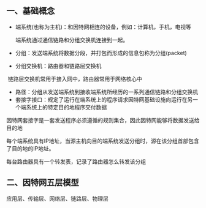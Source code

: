 ## 一、基础概念

* 端系统(也称为主机)：和因特网相连的设备，例如：计算机，手机，电视等

  端系统通过通信链路和分组交换机连接到一起。

* 分组：发送端系统将数据分段，并打包而形成的信息包称为分组(packet)

* 分组交换机：路由器和链路层交换机

​		链路层交换机常用于接入网中，路由器常用于网络核心中

* 路径：分组从发送端系统到接收端系统所经历的一系列通信链路和分组交换机
* 套接字接口：规定了运行在端系统上的程序请求因特网基础设施向运行在另一个端系统上的特定目的地程序交付数据

​		因特网套接字是一套发送程序必须遵循的规则集合，因此因特网能够将数据发送给目的地



每个端系统具有IP地址，当源主机向目的端系统发送分组时，源在该分组首部包含了目的地的IP地址。

每台路由器具有一个转发表，记录了路由器怎么转发该分组



## 二、因特网五层模型

应用层、传输层、网络层、链路层、物理层